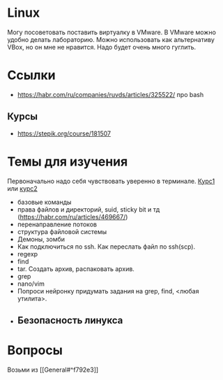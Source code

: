 # Linux
Могу посоветовать поставить виртуалку в VMware. В VMware можно удобно делать лабораторию. Можно использовать как альтернативу VBox, но он мне не нравится.
Надо будет очень много гуглить.
# Ссылки
- https://habr.com/ru/companies/ruvds/articles/325522/ про bash
## Курсы
- https://stepik.org/course/181507

# Темы для изучения
Первоначально надо себя чувствовать уверенно в терминале. [Курс1](https://stepik.org/course/762) или [курс2](https://stepik.org/course/73)
- базовые команды
- права файлов и директорий, suid, sticky bit и тд (https://habr.com/ru/articles/469667/)
- перенаправление потоков
- структура файловой системы
- Демоны, зомби
- Как подключиться по ssh. Как переслать файл по ssh(scp).
- regexp
- find
- tar. Создать архив, распаковать архив.
- grep
- nano/vim
- Попроси нейронку придумать задания на grep, find, <любая утилита>.
- Безопасность линукса
	- 
# Вопросы
Возьми из [[General#^f792e3]]